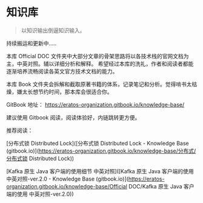 # 知识库



> 以知识输出倒逼知识输入。

持续搬运和更新中.....

本库 Official DOC 文件夹中大部分文章的骨架思路将以各技术栈的官网文档为主，中英对照。辅以详细分析和解释。 希望经过本库的洗礼，作者和阅读者都能逐渐培养流畅阅读各英文官方技术文档的能力。

本库 Book 文件夹会拆解和截取原著书籍的体系，记录笔记和分析。觉得啃书太枯燥，嫌太长想节约时间，那本库会很适合你。


GitBook 地址： https://eratos-organization.gitbook.io/knowledge-base/

建议使用 Gitbook 阅读，阅读体验好，内链跳转更方便。



推荐阅读：

[分布式锁 Distributed Lock]([分布式锁 Distributed Lock - Knowledge Base (gitbook.io)](https://eratos-organization.gitbook.io/knowledge-base/分布式/分布式锁 Distributed Lock))

[Kafka 原生 Java 客户端的使用细节 中英对照]([Kafka 原生 Java 客户端的使用 中英对照-ver.2.0 - Knowledge Base (gitbook.io)](https://eratos-organization.gitbook.io/knowledge-base/Official DOC/Kafka 原生 Java 客户端的使用 中英对照-ver.2.0))
